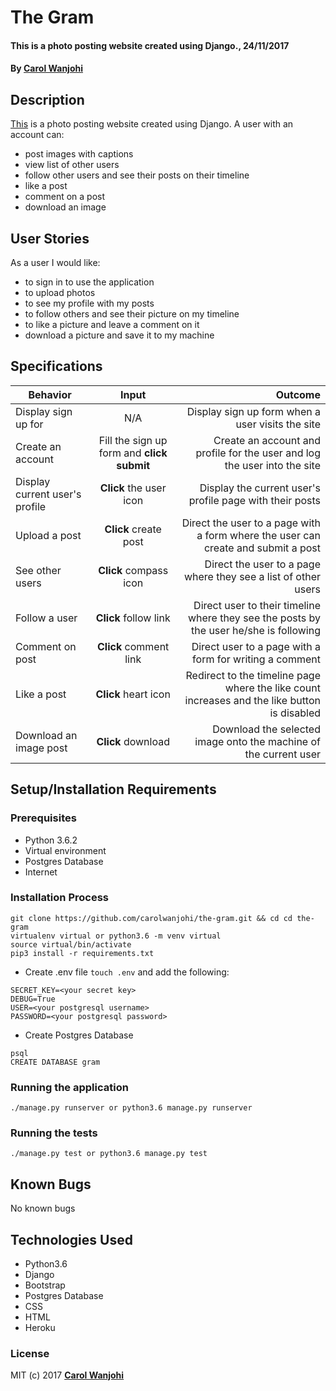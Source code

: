 # The Gram
#### This is a photo posting website created using Django., 24/11/2017


#### By **[Carol Wanjohi](https://github.com/carolwanjohi)**

## Description
[This](https://django-the-gram.herokuapp.com/) is a photo posting website created using Django. A user with an account can:
* post images with captions
* view list of other users
* follow other users and see their posts on their timeline
* like a post
* comment on a post
* download an image

## User Stories
As a user I would like:
* to sign in to use the application
* to upload photos
* to see my profile with my posts
* to follow others and see their picture on my timeline
* to like a picture and leave a comment on it
* download a picture and save it to my machine

## Specifications
| Behavior        | Input           | Outcome  |
| ------------- |:-------------:| -----:|
| Display sign up for | N/A | Display sign up form when a user visits the site |
| Create an account | Fill the sign up form and **click submit** | Create an account and profile for the user and log the user into the site |
| Display current user's profile | **Click** the user icon | Display the current user's profile page with their posts |
| Upload a post | **Click** create post | Direct the user to a page with a form where the user can create and submit a post |
| See other users | **Click** compass icon | Direct the user to a page where they see a list of other users |
| Follow a user | **Click** follow link | Direct user to their timeline where they see the posts by the user he/she is following |
| Comment on post | **Click** comment link | Direct user to a page with a form for writing a comment |
| Like a post | **Click** heart icon | Redirect to the timeline page where the like count increases and the like button is disabled |
| Download an image post | **Click** download | Download the selected image onto the machine of the current user |

## Setup/Installation Requirements

### Prerequisites
* Python 3.6.2
* Virtual environment
* Postgres Database
* Internet


### Installation Process
```
git clone https://github.com/carolwanjohi/the-gram.git && cd cd the-gram
virtualenv virtual or python3.6 -m venv virtual
source virtual/bin/activate
pip3 install -r requirements.txt
```
* Create .env file `touch .env` and add the following:
```
SECRET_KEY=<your secret key>
DEBUG=True
USER=<your postgresql username>
PASSWORD=<your postgresql password>
```
* Create Postgres Database
```
psql
CREATE DATABASE gram
```
### Running the application
```
./manage.py runserver or python3.6 manage.py runserver
```

### Running the tests
```
./manage.py test or python3.6 manage.py test
```

## Known Bugs

No known bugs


## Technologies Used
- Python3.6
- Django
- Bootstrap
- Postgres Database
- CSS
- HTML
- Heroku

### License

MIT (c) 2017 **[Carol Wanjohi](https://github.com/carolwanjohi)**



